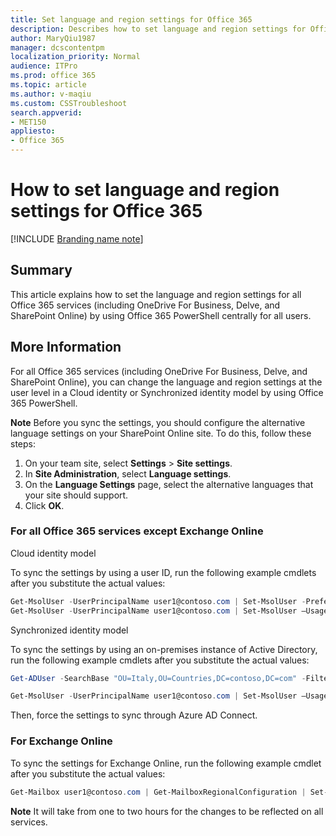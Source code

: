 ```yaml
---
title: Set language and region settings for Office 365
description: Describes how to set language and region settings for Office 365 by using Office 365 PowerShell.
author: MaryQiu1987
manager: dcscontentpm
localization_priority: Normal
audience: ITPro
ms.prod: office 365
ms.topic: article
ms.author: v-maqiu
ms.custom: CSSTroubleshoot
search.appverid: 
- MET150
appliesto:
- Office 365
---
```


# How to set language and region settings for Office 365

[!INCLUDE [Branding name note](../../../includes/branding-name-note.md)]

## Summary

This article explains how to set the language and region settings for all Office 365 services (including OneDrive For Business, Delve, and SharePoint Online) by using Office 365 PowerShell centrally for all users.

## More Information

For all Office 365 services (including OneDrive For Business, Delve, and SharePoint Online), you can change the language and region settings at the user level in a Cloud identity or Synchronized identity model by using Office 365 PowerShell.

**Note** Before you sync the settings, you should configure the alternative language settings on your SharePoint Online site. To do this, follow these steps:

1. On your team site, select **Settings** > **Site settings**.   
2. In **Site Administration**, select **Language settings**.   
3. On the **Language Settings** page, select the alternative languages that your site should support.   
4. Click **OK**.   

### For all Office 365 services except Exchange Online

Cloud identity model

To sync the settings by using a user ID, run the following example cmdlets after you substitute the actual values:

```powershell
Get-MsolUser -UserPrincipalName user1@contoso.com | Set-MsolUser -PreferredLanguage "it-it"
Get-MsolUser -UserPrincipalName user1@contoso.com | Set-MsolUser –UsageLocation IT
```

Synchronized identity model

To sync the settings by using an on-premises instance of Active Directory, run the following example cmdlets after you substitute the actual values:

```powershell
Get-ADUser -SearchBase "OU=Italy,OU=Countries,DC=contoso,DC=com" -Filter * -Properties PreferredLanguage | ForEach-Object {Set-ADUser $_.SAMAccountName –replace @{PreferredLanguage="it-it"}}

Get-MsolUser -UserPrincipalName user1@contoso.com | Set-MsolUser –UsageLocation IT
```

Then, force the settings to sync through Azure AD Connect.

### For Exchange Online

To sync the settings for Exchange Online, run the following example cmdlet after you substitute the actual values:

```powershell
Get-Mailbox user1@contoso.com | Get-MailboxRegionalConfiguration | Set-MailboxRegionalConfiguration -Language it-it -DateFormat "dd/MM/yyyy" -TimeFormat "HH:mm" -TimeZone "W. Europe Standard Time"
```

**Note** It will take from one to two hours for the changes to be reflected on all services.
